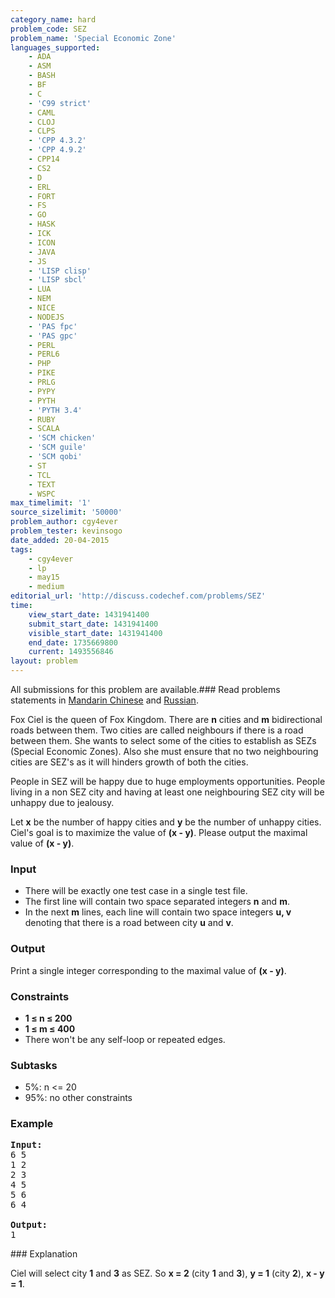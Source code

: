 ```yaml
---
category_name: hard
problem_code: SEZ
problem_name: 'Special Economic Zone'
languages_supported:
    - ADA
    - ASM
    - BASH
    - BF
    - C
    - 'C99 strict'
    - CAML
    - CLOJ
    - CLPS
    - 'CPP 4.3.2'
    - 'CPP 4.9.2'
    - CPP14
    - CS2
    - D
    - ERL
    - FORT
    - FS
    - GO
    - HASK
    - ICK
    - ICON
    - JAVA
    - JS
    - 'LISP clisp'
    - 'LISP sbcl'
    - LUA
    - NEM
    - NICE
    - NODEJS
    - 'PAS fpc'
    - 'PAS gpc'
    - PERL
    - PERL6
    - PHP
    - PIKE
    - PRLG
    - PYPY
    - PYTH
    - 'PYTH 3.4'
    - RUBY
    - SCALA
    - 'SCM chicken'
    - 'SCM guile'
    - 'SCM qobi'
    - ST
    - TCL
    - TEXT
    - WSPC
max_timelimit: '1'
source_sizelimit: '50000'
problem_author: cgy4ever
problem_tester: kevinsogo
date_added: 20-04-2015
tags:
    - cgy4ever
    - lp
    - may15
    - medium
editorial_url: 'http://discuss.codechef.com/problems/SEZ'
time:
    view_start_date: 1431941400
    submit_start_date: 1431941400
    visible_start_date: 1431941400
    end_date: 1735669800
    current: 1493556846
layout: problem
---
```

All submissions for this problem are available.###  Read problems statements in [Mandarin Chinese](http://www.codechef.com/download/translated/MAY15/mandarin/SEZ.pdf) and [Russian](http://www.codechef.com/download/translated/MAY15/russian/SEZ.pdf).

Fox Ciel is the queen of Fox Kingdom. There are **n** cities and **m** bidirectional roads between them. Two cities are called neighbours if there is a road between them. She wants to select some of the cities to establish as SEZs (Special Economic Zones). Also she must ensure that no two neighbouring cities are SEZ's as it will hinders growth of both the cities.

People in SEZ will be happy due to huge employments opportunities. People living in a non SEZ city and having at least one neighbouring SEZ city will be unhappy due to jealousy.

Let **x** be the number of happy cities and **y** be the number of unhappy cities. Ciel's goal is to maximize the value of **(x - y)**. Please output the maximal value of **(x - y)**.

### Input

- There will be exactly one test case in a single test file.
- The first line will contain two space separated integers **n** and **m**.
- In the next **m** lines, each line will contain two space integers **u, v** denoting that there is a road between city **u** and **v**.
### Output

Print a single integer corresponding to the maximal value of **(x - y)**.

### Constraints

- **1 ≤ n ≤ 200**
- **1 ≤ m ≤ 400**
- There won't be any self-loop or repeated edges.

### Subtasks

- 5%: n <= 20
- 95%: no other constraints

### Example


<pre><b>Input:</b>
6 5
1 2
2 3
4 5
5 6
6 4

<b>Output:</b>
1
</pre>### Explanation

Ciel will select city **1** and **3** as SEZ. So **x = 2** (city **1** and **3**), **y = 1** (city **2**), **x - y = 1**.
